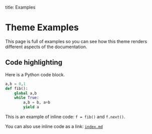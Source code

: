 title: Examples

# Theme Examples

This page is full of examples so you can see how this theme renders different
aspects of the documentation.

## Code highlighting

Here is a Python code block.

```python
a,b = 0,1
def fib():
    global a,b
    while True:
        a,b = b, a+b
        yield a
```

This is an example of inline code: `f = fib()` and `f.next()`.

You can also use inline code as a link: [`index.md`](index.md)
